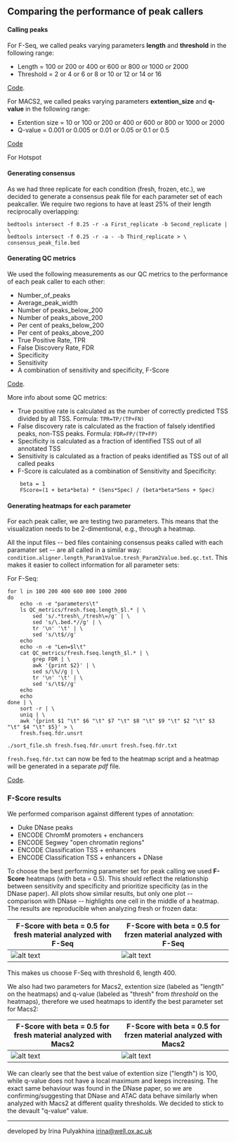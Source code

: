 Comparing the performance of peak callers
------------------------------------------

#### Calling peaks

For F-Seq, we called peaks varying parameters **length** and **threshold** in
the following range:

- Length = 100 or 200 or 400 or 600 or 800 or 1000 or 2000
- Threshold = 2 or 4 or 6 or 8 or 10 or 12 or 14 or 16

[Code](https://raw.githubusercontent.com/jknightlab/ATACseq_pipeline/master/Core_manuscript/Fseq_Macs2_Hotspot/run_fseq.sh).


For MACS2, we called peaks varying parameters **extention_size** and **q-value**
in the following range:

- Extention size = 10 or 100 or 200 or 400 or 600 or 800 or 1000 or 2000
- Q-value = 0.001 or 0.005 or 0.01 or 0.05 or 0.1 or 0.5

[Code](https://raw.githubusercontent.com/jknightlab/ATACseq_pipeline/master/Core_manuscript/Fseq_Macs2_Hotspot/run_macs.sh)

For Hotspot


#### Generating consensus

As we had three replicate for each condition (fresh, frozen, etc.), we decided to generate a consensus peak file for each parameter set of each peakcaller. We require two regions to have at least 25% of their length reciprocally overlapping:

```
bedtools intersect -f 0.25 -r -a First_replicate -b Second_replicate | \
bedtools intersect -f 0.25 -r -a - -b Third_replicate > \
consensus_peak_file.bed
```

#### Generating QC metrics

We used the following measurements as our QC metrics to the performance of each peak caller to each other:

- Number_of_peaks
- Average_peak_width
- Number of peaks_below_200
- Number of peaks_above_200
- Per cent of peaks_below_200
- Per cent of peaks_above_200
- True Positive Rate, TPR
- False Discovery Rate, FDR
- Specificity
- Sensitivity
- A combination of sensitivity and specificity, F-Score

[Code](https://raw.githubusercontent.com/jknightlab/ATACseq_pipeline/master/Core_manuscript/Fseq_Macs2_Hotspot/QC_metrics_compare_peakcallers.sh).

More info about some QC metrics:

- True positive rate is calculated as the number of correctly predicted TSS divided by all TSS. Formula: `TPR=TP/(TP+FN)`
- False discovery rate is calculated as the fraction of falsely identified peaks, non-TSS peaks. Formula: `FDR=FP/(TP+FP)`
- Specificity is calculated as a fraction of identified TSS out of all annotated TSS
- Sensitivity is calculated as a fraction of peaks identified as TSS out of all called peaks
- F-Score is calculated as a combination of Sensitivity and Specificity:
```
	beta = 1
	FScore=(1 + beta*beta) * (Sens*Spec) / (beta*beta*Sens + Spec)
```

#### Generating heatmaps for each parameter

For each peak caller, we are testing two parameters. This means that the visualization needs to be 2-dimentional, e.g., through a heatmap.

All the input files -- bed files containing consensus peaks called with each paramater set -- are all called in a similar way:
`condition.aligner.length_Param1Value.tresh_Param2Value.bed.qc.txt`. This makes it easier to collect information for all parameter sets:

For F-Seq:
```
for l in 100 200 400 600 800 1000 2000
do
	echo -n -e "parameters\t"
	ls QC_metrics/fresh.fseq.length_$l.* | \
	    sed 's/.*tresh\_/tresh\=/g' | \
	    sed 's/\.bed.*//g' | \
	    tr '\n' '\t' | \
	    sed 's/\t$//g'
	echo
	echo -n -e "Len=$l\t"
	cat QC_metrics/fresh.fseq.length_$l.* | \
	    grep FDR | \
	    awk '{print $2}' | \
	    sed s/\%//g | \
	    tr '\n' '\t' | \
	    sed 's/\t$//g'
	echo
	echo
done | \
    sort -r | \
    uniq | \
    awk '{print $1 "\t" $6 "\t" $7 "\t" $8 "\t" $9 "\t" $2 "\t" $3 "\t" $4 "\t" $5}' > \
    fresh.fseq.fdr.unsrt

./sort_file.sh fresh.fseq.fdr.unsrt fresh.fseq.fdr.txt
```

`fresh.fseq.fdr.txt` can now be fed to the heatmap script and a heatmap will be generated in a separate *pdf* file.

[Code](https://raw.githubusercontent.com/jknightlab/ATACseq_pipeline/master/Core_manuscript/Fseq_Macs2_Hotspot/create_heatmap.R).


### F-Score results

We performed comparison against different types of annotation:

- Duke DNase peaks
- ENCODE ChromM promoters + enchancers
- ENCODE Segwey "open chromatin regions"
- ENCODE Classification TSS + enhancers
- ENCODE Classification TSS + enhancers + DNase

To choose the best performing parameter set for peak calling we used
**F-Score** heatmaps (with beta = 0.5). This should reflect the relationship
between sensitivity and specificity and prioritize specificity (as in the DNase
paper). All plots show similar results, but only one plot -- comparison with
DNase -- highlights one cell in the middle of a heatmap. The results are
reproducible when analyzing fresh or frozen data:


| F-Score with beta = 0.5 for fresh material analyzed with F-Seq | F-Score with beta = 0.5 for frzen material analyzed with F-Seq |
| -------------------------------------------------------------- | -------------------------------------------------------------- |
| ![alt text](https://github.com/jknightlab/ATACseq_pipeline/blob/master/Core_manuscript/Fseq_Macs2_Hotspot/F-Score_plots/fresh.fseq.F-Score_0.5.DNase.png) | ![alt text](https://github.com/jknightlab/ATACseq_pipeline/blob/master/Core_manuscript/Fseq_Macs2_Hotspot/F-Score_plots/frozen.fseq.F-Score_0.5.DNase.png) |

This makes us choose F-Seq with threshold 6, length 400.

We also had two parameters for Macs2, extention size (labeled as "length" on
the heatmaps) and q-value (labeled as "thresh" from *threshold* on the
heatmaps), therefore we used heatmaps to identify the best parameter set for
Macs2:

| F-Score with beta = 0.5 for fresh material analyzed with Macs2 | F-Score with beta = 0.5 for frzen material analyzed with Macs2 |
| -------------------------------------------------------------- | -------------------------------------------------------------- |
| ![alt text](https://github.com/jknightlab/ATACseq_pipeline/blob/master/Core_manuscript/Fseq_Macs2_Hotspot/F-Score_plots/fresh_all.macs.F-Score_0.5.dnase.png) | ![alt text](https://github.com/jknightlab/ATACseq_pipeline/blob/master/Core_manuscript/Fseq_Macs2_Hotspot/F-Score_plots/frozen_all.macs.F-Score_0.5.dnase.png) |

We can clearly see that the best value of extention size ("length") is 100,
while q-value does not have a local maximum and keeps increasing. The exact
same behaviour was found in the DNase paper, so we are confirming/suggesting
that DNase and ATAC data behave similarly when analyzed with Macs2 at different
quality thresholds. We decided to stick to the devault "q-value" value.


-------------------------------------------------
developed by Irina Pulyakhina irina@well.ox.ac.uk
